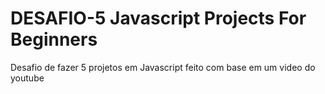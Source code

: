 # DESAFIO-5 Javascript Projects For Beginners
 Desafio de fazer 5 projetos em Javascript feito com base em um video do youtube
